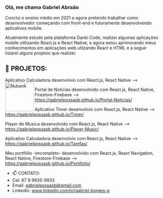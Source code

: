 ### Olá, me chamo Gabriel Abraão
 
 Conclui o ensino médio em 2021 e agora pretendo trabalhar como desenvolvedor começando com front-end e futuramente desenvolvendo aplicativos mobile.
 
 Atualmente estudo pela plataforma Danki Code, realizei algumas aplicações mobile utilizando React.js e React Native, e agora estou aprimorando meus conhecimentos em aplicações web utilzando React e HTML e a seguir listarei alguns projetos que realizei:

 
## 👀 PROJETOS: 

   Aplicativo Calculadora desenvolvio com React.js, React Native --> [<img align="left" height="94px" width="94px" alt="Nubank" src="https://nubank.com.br/images/nu-icon.png?v=2"/>](https://gabrielpossasb.github.io/Calculadora/)

  Portal de Notícias desenvolvido com React.js, React Native, Firestore-Firebase --> https://gabrielpossasb.github.io/Portal-Noticias/

   Aplicativo Timer desenvolvio com React.js, React Native --> https://gabrielpossasb.github.io/Timer/
 
   Player de Musica desenvolvido com React.js, React Native --> https://gabrielpossasb.github.io/Player-Music/

   Aplicativo Calculadora desenvolvio com React.js, React Native --> https://gabrielpossasb.github.io/Tarefas/

   Meu portfólio -imcompleto- desenvolvido com React.js, React Navigation, React Native, Firestore-Firebase --> https://gabrielpossasb.github.io/Portifolio/


- 📫 CONTATO:
- Cel: 67 9 9935-9933
- Email: gabrielpossasb@gmail.com
- Linkedin: www.linkedin.com/in/gabriel-borges-p
